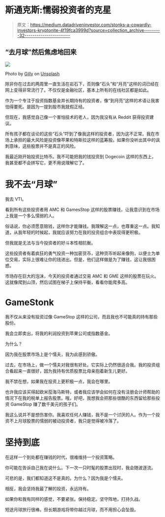 # 斯通克斯:懦弱投资者的克星

> 原文：<https://medium.datadriveninvestor.com/stonks-a-cowardly-investors-kryptonite-4f19fca3999d?source=collection_archive---------32----------------------->

## “去月球”然后焦虑地回来

![](img/f5675306337e7a6699a019e3073c736d.png)

Photo by [Gilly](https://unsplash.com/@gillyberlin?utm_source=medium&utm_medium=referral) on [Unsplash](https://unsplash.com?utm_source=medium&utm_medium=referral)

除非你在过去的两周里一直生活在岩石下，否则像“石头”和“月亮”这样的词已经在网上变得非常流行了。不仅仅是金融社区，基本上所有的在线社区都是如此。

作为一个专注于投资指数基金并长期持有的投资者，像“到月亮”这样的术语让我害怕得要死。是因为一提到股市我就假正经。

但现在，我感觉自己像一个害怕技术的老人，因为我没有从 Reddit 获得投资建议。

所有孩子都在谈论的这些“石头”吓到了像我这样的投资者，因为这不正常。我在市场上承担的最大风险是投资像苹果和特斯拉这样的蓝筹股。如果你没听出其中的讽刺意味，这些股票并不是真正的风险。

我最近刚开始投资比特币。我不可能把我的钱投资到 Dogecoin 这样的东西上，我甚至都不会拼写它，更不用说理解它了。

# 我不去“月球”

我去 VTI。

看到所有这些投资者用 AMC 和 GamesStop 这样的股票赚钱，让我意识到在市场上我是一个多么懦弱的人。

俗话说，你必须愿意赔钱，这样你才能赚钱。我理解这一点，也尊重这一点。我知道，从我年轻的时候起，我就应该努力在我的投资组合中表现得更积极。

但我就是无法与当今投资者的好斗本性相抗衡。

这些投资者有着疯狂的勇气投资一种加密货币，这种货币听起来像狗，以便士为单位交易，实际上很难让你的钱进出。但是，他们这样做是为了赚钱，这让我很困惑。

市场存在巨大的泡沫，今天的投资者通过交易 AMC 和 GME 这样的股票在玩火。这就像爬到山顶，然后试图在梯子上保持平衡，看看你能爬多高。

# GameStonk

我不仅从来没有投资过像 GameStop 这样的公司，而且我也不可能真的持有那些股份。

我会立即卖出，将我的利润投资到苹果公司或指数基金。

为什么？

因为我在股票市场上是个懦夫，我为此感到骄傲。

过去，在市场上，做一个懦夫对我很有好处。它实际上仍然很适合我。我的投资组合看起来一直很好，因为我持有优质股票比母亲抱着新生儿更好。

我不禁在想，如果我在投资上更积极一点，我会在哪里。

也许我应该买得起欧米茄海马斯特，或者我应该学会如何在没有注册会计师帮助的情况下在我的税单上报告股票。哦，好吧，我想我会把那些很酷的东西留给那些投资 GameStop 赚了数千美元的孩子们。

我这么说并不是想伤害你。我喜欢任何人赚钱，我不是一个讨厌的人。作为一个投资不上月球股票的懦弱的被动投资者，我只是觉得被冷落了。

# 坚持到底

在这样一个到处都在赚钱的时代，很难维持一个投资策略。

你可能在告诉自己我在说什么。下一次一只时髦的股票出现时，我会随波逐流。

可悲的是，我们都知道这不是真的。为什么？因为我是个懦夫。

相反，我会坚持我最了解的投资，永远持有。

如果你和我有同样的感觉，不要紧张。保持稳定。坚守阵地，打持久战。

短途月球旅行很棒。但长期游戏将带你越过月球，而不用担心会坠毁。